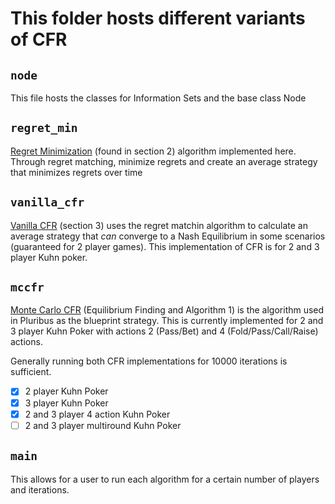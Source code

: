 # This folder hosts different variants of CFR

`node`
---
This file hosts the classes for Information Sets and the base class Node

`regret_min`
---
[Regret Minimization](http://modelai.gettysburg.edu/2013/cfr/cfr.pdf) (found in section 2) algorithm implemented here. Through regret matching, minimize regrets and create an average strategy that minimizes regrets over time



`vanilla_cfr`
---
[Vanilla CFR](http://modelai.gettysburg.edu/2013/cfr/cfr.pdf) (section 3) uses the regret matchin algorithm to calculate an average strategy that *can* converge to a Nash Equilibrium in some scenarios (guaranteed for 2 player games). This implementation of CFR is for 2 and 3 player Kuhn poker. 

`mccfr`
---
[Monte Carlo CFR](https://science.sciencemag.org/content/sci/suppl/2019/07/10/science.aay2400.DC1/aay2400-Brown-SM.pdf) (Equilibrium Finding and Algorithm 1) is the algorithm used in Pluribus as the blueprint strategy. This is currently implemented for 2 and 3 player Kuhn Poker with actions 2 (Pass/Bet) and 4 (Fold/Pass/Call/Raise) actions. 

Generally running both CFR implementations for 10000 iterations is sufficient.

- [x] 2 player Kuhn Poker 
- [x] 3 player Kuhn Poker
- [x] 2 and 3 player 4 action Kuhn Poker 
- [ ] 2 and 3 player multiround Kuhn Poker

`main`
---
This allows for a user to run each algorithm for a certain number of players and iterations.
